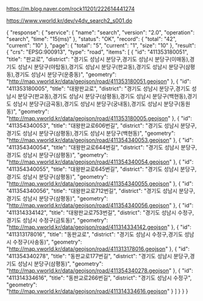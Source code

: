 https://m.blog.naver.com/rock11201/222614441274

https://www.vworld.kr/dev/v4dv_search2_s001.do

{
  "response": {
    "service": {
      "name": "search",
      "version": "2.0",
      "operation": "search",
      "time": "15(ms)"
    },
    "status": "OK",
    "record": {
      "total": "42",
      "current": "10"
    },
    "page": {
      "total": "5",
      "current": "1",
      "size": "10"
    },
    "result": {
      "crs": "EPSG:900913",
      "type": "road",
      "items": [
        {
          "id": "411353180051",
          "title": "판교로",
          "district": "경기도 성남시 분당구,경기도 성남시 분당구(이매동),경기도 성남시 분당구(야탑동),경기도 성남시 분당구(판교동),경기도 성남시 분당구(삼평동),경기도 성남시 분당구(운중동)",
          "geometry": "http://map.vworld.kr/data/geojson/road/411353180051.geojson"
        },
        {
          "id": "411353180005",
          "title": "대왕판교로",
          "district": "경기도 성남시 분당구,경기도 성남시 분당구(판교동),경기도 성남시 분당구(삼평동),경기도 성남시 분당구(백현동),경기도 성남시 분당구(금곡동),경기도 성남시 분당구(궁내동),경기도 성남시 분당구(동원동)",
          "geometry": "http://map.vworld.kr/data/geojson/road/411353180005.geojson"
        },
        {
          "id": "411354340053",
          "title": "대왕판교로606번길",
          "district": "경기도 성남시 분당구,경기도 성남시 분당구(삼평동),경기도 성남시 분당구(백현동)",
          "geometry": "http://map.vworld.kr/data/geojson/road/411354340053.geojson"
        },
        {
          "id": "411354340054",
          "title": "대왕판교로644번길",
          "district": "경기도 성남시 분당구,경기도 성남시 분당구(삼평동)",
          "geometry": "http://map.vworld.kr/data/geojson/road/411354340054.geojson"
        },
        {
          "id": "411354340055",
          "title": "대왕판교로645번길",
          "district": "경기도 성남시 분당구,경기도 성남시 분당구(삼평동)",
          "geometry": "http://map.vworld.kr/data/geojson/road/411354340055.geojson"
        },
        {
          "id": "411354340056",
          "title": "대왕판교로712번길",
          "district": "경기도 성남시 분당구,경기도 성남시 분당구(삼평동)",
          "geometry": "http://map.vworld.kr/data/geojson/road/411354340056.geojson"
        },
        {
          "id": "411314334142",
          "title": "대왕판교로753번길",
          "district": "경기도 성남시 수정구,경기도 성남시 수정구(금토동)",
          "geometry": "http://map.vworld.kr/data/geojson/road/411314334142.geojson"
        },
        {
          "id": "411313178016",
          "title": "동판교로",
          "district": "경기도 성남시 수정구,경기도 성남시 수정구(사송동)",
          "geometry": "http://map.vworld.kr/data/geojson/road/411313178016.geojson"
        },
        {
          "id": "411354340278",
          "title": "동판교로177번길",
          "district": "경기도 성남시 분당구,경기도 성남시 분당구(삼평동)",
          "geometry": "http://map.vworld.kr/data/geojson/road/411354340278.geojson"
        },
        {
          "id": "411314334616",
          "title": "동판교로266번길",
          "district": "경기도 성남시 수정구",
          "geometry": "http://map.vworld.kr/data/geojson/road/411314334616.geojson"
        }
      ]
    }
  }
}